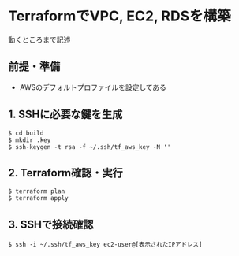 # TerraformでVPC, EC2, RDSを構築

動くところまで記述

## 前提・準備
- AWSのデフォルトプロファイルを設定してある

## 1. SSHに必要な鍵を生成
```sh:
$ cd build
$ mkdir .key
$ ssh-keygen -t rsa -f ~/.ssh/tf_aws_key -N ''
```

## 2. Terraform確認・実行
```sh:
$ terraform plan
$ terraform apply
```

## 3. SSHで接続確認
```sh:
$ ssh -i ~/.ssh/tf_aws_key ec2-user@[表示されたIPアドレス]
```
